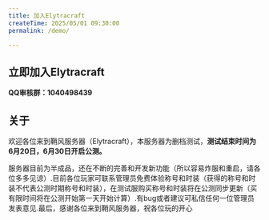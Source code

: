```yaml
---
title: 加入Elytracraft
createTime: 2025/05/01 09:30:00
permalink: /demo/

---
```


## 立即加入Elytracraft

**QQ审核群：1040498439**

## 关于

欢迎各位来到鞘风服务器（Elytracraft），本服务器为删档测试，**测试结束时间为6月20日，6月30日开启公测。**

服务器目前为半成品，还在不断的完善和开发新功能（所以容易炸服和重启，请各位多多见谅）.目前各位玩家可联系管理员免费体验称号和时装（获得的称号和时装不代表公测时期称号和时装），在测试服购买称号和时装将在公测同步更新（买有限时间将在公测开始第一天开始计算）.有bug或者建议可私信任何一位管理员发表意见.最后，感谢各位来到鞘风服务器，祝各位玩的开心